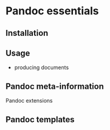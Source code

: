 # Pandoc essentials

## Installation

## Usage

* producing documents

## Pandoc meta-information

Pandoc extensions

## Pandoc templates
